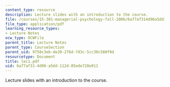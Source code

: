 ```yaml
---
content_type: resource
description: Lecture slides with an introduction to the course.
file: /courses/15-301-managerial-psychology-fall-2006/6a77af314d96a5dd112d85ede728e911_lec1.pdf
file_type: application/pdf
learning_resource_types:
- Lecture Notes
ocw_type: OCWFile
parent_title: Lecture Notes
parent_type: CourseSection
parent_uid: 9758c3eb-de20-276d-7d3c-5cc30c580f9d
resourcetype: Document
title: lec1.pdf
uid: 6a77af31-4d96-a5dd-112d-85ede728e911
---
```

Lecture slides with an introduction to the course.

